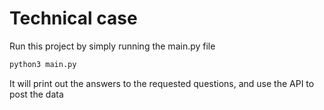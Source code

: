 # Technical case

Run this project by simply running the main.py file 
```bash
python3 main.py
```
It will print out the answers to the requested questions, and use the API to post the data